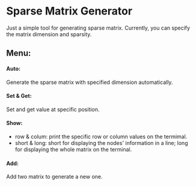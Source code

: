 # Sparse Matrix Generator
Just a simple tool for generating sparse matrix. Currently, you can specify the matrix dimension and sparsity.

## Menu:
#### Auto:
Generate the sparse matrix with specified dimension automatically.

#### Set & Get:
Set and get value at specific position.

#### Show:
* row & colum: print the specific row or column values on the termimal.
* short & long: short for displaying the nodes' information in a line; long for displaying the whole matrix on the terminal.

#### Add:
Add two matrix to generate a new one.


